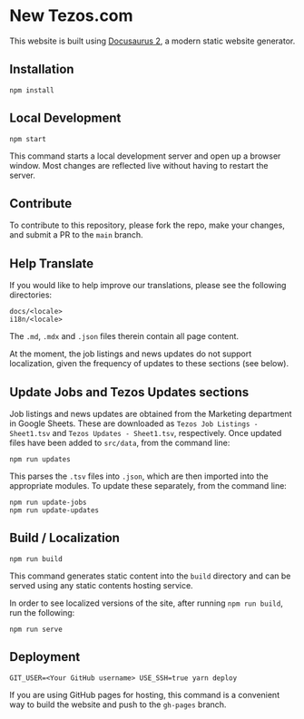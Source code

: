 # New Tezos.com

This website is built using [Docusaurus 2](https://v2.docusaurus.io/), a modern static website generator.

## Installation

```console
npm install
```

## Local Development

```console
npm start
```

This command starts a local development server and open up a browser window. Most changes are reflected live without having to restart the server.

## Contribute

To contribute to this repository, please fork the repo, make your changes, and submit a PR to the ``main`` branch.

## Help Translate

If you would like to help improve our translations, please see the following directories:

```
docs/<locale>
i18n/<locale>
```

The ```.md```, ```.mdx``` and ```.json``` files therein contain all page content.

At the moment, the job listings and news updates do not support localization, given the frequency of updates to these sections (see below).

## Update Jobs and Tezos Updates sections

Job listings and news updates are obtained from the Marketing department in Google Sheets. These are downloaded as `Tezos Job Listings - Sheet1.tsv` and `Tezos Updates - Sheet1.tsv`, respectively. Once updated files have been added to `src/data`, from the command line:

```console
npm run updates
```

This parses the `.tsv` files into `.json`, which are then imported into the appropriate modules. To update these separately, from the command line: 

```console
npm run update-jobs
npm run update-updates
```

## Build / Localization

```console
npm run build
```

This command generates static content into the `build` directory and can be served using any static contents hosting service.

In order to see localized versions of the site, after running `npm run build`, run the following:

```console
npm run serve
```

## Deployment

```console
GIT_USER=<Your GitHub username> USE_SSH=true yarn deploy
```

If you are using GitHub pages for hosting, this command is a convenient way to build the website and push to the `gh-pages` branch.
